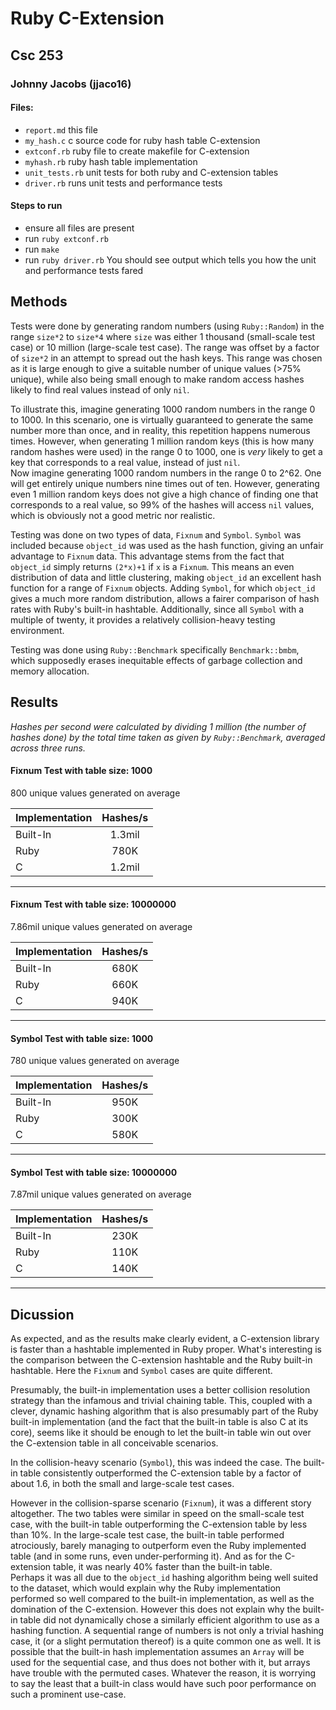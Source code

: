 # Ruby C-Extension
## Csc 253
### Johnny Jacobs (jjaco16)

#### Files:
- `report.md` this file
- `my_hash.c` c source code for ruby hash table C-extension
- `extconf.rb` ruby file to create makefile for C-extension
- `myhash.rb` ruby hash table implementation
- `unit_tests.rb` unit tests for both ruby and C-extension tables
- `driver.rb` runs unit tests and performance tests

#### Steps to run
- ensure all files are present
- run `ruby extconf.rb`
- run `make`
- run `ruby driver.rb`
You should see output which tells you how the unit and performance tests fared



## Methods

Tests were done by generating random numbers (using `Ruby::Random`) in the range `size*2` to `size*4` where `size` was either 1 thousand (small-scale test case) or 10 million (large-scale test case). The range was offset by a factor of `size*2` in an attempt to spread out the hash keys. This range was chosen as it is large enough to give a suitable number of unique values (>75% unique), while also being small enough to make random access hashes likely to find real values instead of only `nil`.

To illustrate this, imagine generating 1000 random numbers in the range 0 to 1000. In this scenario, one is virtually guaranteed to generate the same number more than once, and in reality, this repetition happens numerous times. However, when generating 1 million random keys (this is how many random hashes were used)  in the range 0 to 1000, one is *very* likely to get a key that corresponds to a real value, instead of just `nil`.  
Now imagine generating 1000 random numbers in the range 0 to 2^62. One will get entirely unique numbers nine times out of ten. However, generating even 1 million random keys does not give a high chance of finding one that corresponds to a real value, so 99% of the hashes will access `nil` values, which is obviously not a good metric nor realistic.

Testing was done on two types of data, `Fixnum` and `Symbol`. `Symbol` was included because `object_id` was used as the hash function, giving an unfair advantage to `Fixnum` data. This advantage stems from the fact that `object_id` simply returns `(2*x)+1` if `x` is a `Fixnum`. This means an even distribution of data and little clustering, making `object_id` an excellent hash function for a range of `Fixnum` objects. Adding `Symbol`, for which `object_id` gives a much more random distribution, allows a fairer comparison of hash rates with Ruby's built-in hashtable. Additionally, since all `Symbol` with a multiple of twenty, it provides a relatively collision-heavy testing environment.

Testing was done using `Ruby::Benchmark` specifically `Benchmark::bmbm`, which supposedly erases inequitable effects of garbage collection and memory allocation.

## Results

*Hashes per second were calculated by dividing 1 million (the number of hashes done) by the total time taken as given by `Ruby::Benchmark`, averaged across three runs.*


#### Fixnum Test with table size: 1000

800 unique values generated on average

| Implementation | Hashes/s      |
|:-------------  |:-------------:|
| Built-In       | 1.3mil 		 |
| Ruby 		     | 780K		     |
| C 			 | 1.2mil 		 |

-----------------------------------------


#### Fixnum Test with table size: 10000000


7.86mil unique values generated on average

| Implementation | Hashes/s      |
|:-------------  |:-------------:|
| Built-In       | 680K 		 |
| Ruby 		     | 660K		     |
| C 			 | 940K 		 |

-----------------------------------------


#### Symbol Test with table size: 1000

780 unique values generated on average

| Implementation | Hashes/s      |
|:-------------  |:-------------:|
| Built-In       | 950K 		 |
| Ruby 		     | 300K		     |
| C 			 | 580K 		 |

-----------------------------------------


#### Symbol Test with table size: 10000000

7.87mil unique values generated on average

| Implementation | Hashes/s      |
|:-------------  |:-------------:|
| Built-In       | 230K 		 |
| Ruby 		     | 110K		     |
| C 			 | 140K 		 |

-----------------------------------------


## Dicussion

As expected, and as the results make clearly evident, a C-extension library is faster than a hashtable implemented in Ruby proper. What's interesting is the comparison between the C-extension hashtable and the Ruby built-in hashtable. Here the `Fixnum` and `Symbol` cases are quite different.

Presumably, the built-in implementation uses a better collision resolution strategy than the infamous and trivial chaining table. This, coupled with a clever, dynamic hashing algorithm that is also presumably part of the Ruby built-in implementation (and the fact that the built-in table is also C at its core), seems like it should be enough to let the built-in table win out over the C-extension table in all conceivable scenarios.

In the collision-heavy scenario (`Symbol`), this was indeed the case. The built-in table consistently outperformed the C-extension table by a factor of about 1.6, in both the small and large-scale test cases.

However in the collision-sparse scenario (`Fixnum`), it was a different story altogether. The two tables were similar in speed on the small-scale test case, with the built-in table outperforming the C-extension table by less than 10%. In the large-scale test case, the built-in table performed atrociously, barely managing to outperform even the Ruby implemented table (and in some runs, even under-performing it). And as for the C-extension table, it was nearly 40% faster than the built-in table.  
Perhaps it was all due to the `object_id` hashing algorithm being well suited to the dataset, which would explain why the Ruby implementation performed so well compared to the built-in implementation, as well as the domination of the C-extension. However this does not explain why the built-in table did not dynamically chose a similarly efficient algorithm to use as a hashing function. A sequential range of numbers is not only a trivial hashing case, it (or a slight permutation thereof) is a quite common one as well. It is possible that the built-in hash implementation assumes an `Array` will be used for the sequential case, and thus does not bother with it, but arrays have trouble with the permuted cases. Whatever the reason, it is worrying to say the least that a built-in class would have such poor performance on such a prominent use-case.